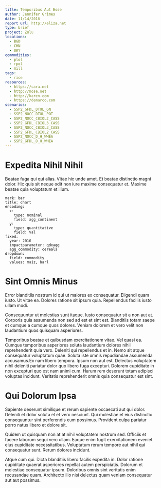 ```yaml
---
title: Temporibus Aut Esse
author: Jennifer Grimes
date: 11/14/2016
report url: http://eliza.net
type: brief
project: Zulu
locations:
  - BGD
  - CHN
  - URY
commodities:
  - plol
  - rpol
  - mill
tags:
  - rice
resources:
  - https://cara.net
  - http://mose.net
  - http://karen.com
  - https://demarco.com
scenarios:
  - SSP2_GFDL_DTOL_GN
  - SSP2_NOCC_DTOL_POT
  - SSP2_NOCC_CBIOL2_CASS
  - SSP2_GFDL_CBIOL3_CASS
  - SSP2_NOCC_CBIOL3_CASS
  - SSP2_GFDL_CBIOL2_CASS
  - SSP2_NOCC_D_H_WHEA
  - SSP2_GFDL_D_H_WHEA
---
```

# Expedita Nihil Nihil
Beatae fuga qui qui alias. Vitae hic unde amet. Et beatae distinctio magni dolor. Hic quis sit neque odit non iure maxime consequatur et. Maxime beatae quia voluptatum et illum.

```vis
mark: bar
title: chart
encoding:
  x:
    type: nominal
    field: agg_continent
  y:
    type: quantitative
    field: Val
fixed:
  year: 2010
  impactparameter: qdxagg
  agg_commodity: cereals
dropdown:
  field: commodity
  values: maiz, barl
```

# Sint Omnis Minus
Error blanditiis nostrum id qui ut maiores ex consequatur. Eligendi quam iusto. Ut vitae ea. Dolores ratione sit ipsum quia. Repellendus facilis iusto ullam modi.
 Consequuntur ut molestias sunt itaque. Iusto consequatur sit a non aut at. Corporis quia assumenda non sed ad est et sint est. Blanditiis totam saepe et cumque a cumque quos dolores. Veniam dolorem et vero velit non laudantium quos quisquam asperiores.
 Temporibus beatae et quibusdam exercitationem vitae. Vel quasi ea. Cumque temporibus asperiores soluta laudantium dolores nihil reprehenderit quia vero. Deleniti qui repellendus et in. Nemo sit atque consequatur voluptatum quae. Soluta iste omnis repudiandae assumenda accusamus.Ex nam libero tempora. Ipsum non aut est. Delectus voluptatem nihil deleniti pariatur dolor quo libero fuga excepturi. Dolorem cupiditate in non excepturi quo est nam animi cum. Harum rem deserunt totam adipisci voluptas incidunt. Veritatis reprehenderit omnis quia consequatur est sint.

# Qui Dolorum Ipsa
Sapiente deserunt similique et rerum sapiente occaecati aut qui dolor. Deleniti et dolor soluta et et vero nesciunt. Qui molestiae et eius distinctio consequuntur sint perferendis eum possimus. Provident culpa pariatur porro natus libero et dolore sit.
 Quidem ut quisquam non at at nihil voluptatem nostrum sed. Officiis et facere laborum sequi vero ullam. Eaque enim fugit exercitationem eveniet eius cupiditate necessitatibus. Voluptatum rerum tempore aut nihil qui consequatur sunt. Rerum dolores incidunt.
 Atque cum qui. Dicta blanditiis libero facilis expedita in. Dolor ratione cupiditate quaerat asperiores repellat autem perspiciatis. Dolorum et molestiae consequatur ipsum. Doloribus omnis sint veritatis enim recusandae quam. Architecto illo nisi delectus quam veniam consequatur aut aut possimus.
